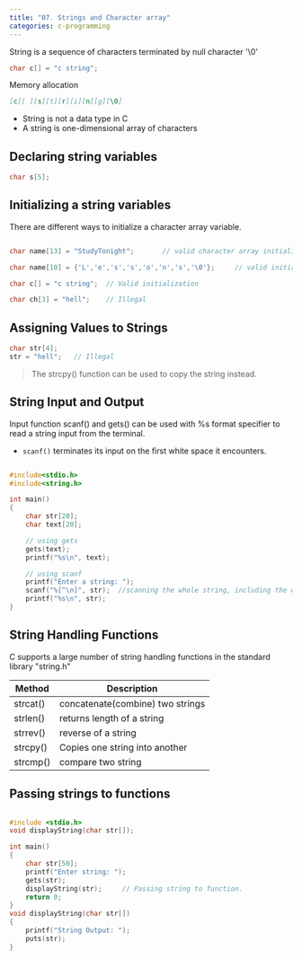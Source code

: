 ```yaml
---
title: "07. Strings and Character array"
categories: c-programming
---
```


String is a sequence of characters terminated by null character '\0'

```c
char c[] = "c string";
```

Memory allocation

```md
[c][ ][s][t][r][i][n][g][\0]
```

- String is not a data type in C
- A string is one-dimensional array of characters

## Declaring string variables

```c
char s[5];
```

## Initializing a string variables

There are different ways to initialize a character array variable.

```c

char name[13] = "StudyTonight";       // valid character array initialization

char name[10] = {'L','e','s','s','o','n','s','\0'};     // valid initialization

char c[] = "c string";  // Valid initialization

char ch[3] = "hell";    // Illegal

```

## Assigning Values to Strings

```c
char str[4];
str = "hell";   // Illegal
```

> The strcpy() function can be used to copy the string instead.

## String Input and Output

Input function scanf() and gets() can be used with %s format specifier to read a string input from the terminal.

- `scanf()` terminates its input on the first white space it encounters.

```c

#include<stdio.h>
#include<string.h>

int main()
{
    char str[20];
    char text[20];

    // using gets
    gets(text);
    printf("%s\n", text);

    // using scanf
    printf("Enter a string: ");
    scanf("%[^\n]", str);  //scanning the whole string, including the white spaces
    printf("%s\n", str);
}

```

## String Handling Functions

C supports a large number of string handling functions in the standard library "string.h"

| Method   | Description                      |
| -------- | -------------------------------- |
| strcat() | concatenate(combine) two strings |
| strlen() | returns length of a string       |
| strrev() | reverse of a string              |
| strcpy() | Copies one string into another   |
| strcmp() | compare two string               |

## Passing strings to functions

```c

#include <stdio.h>
void displayString(char str[]);

int main()
{
    char str[50];
    printf("Enter string: ");
    gets(str);
    displayString(str);     // Passing string to function.
    return 0;
}
void displayString(char str[])
{
    printf("String Output: ");
    puts(str);
}

```
